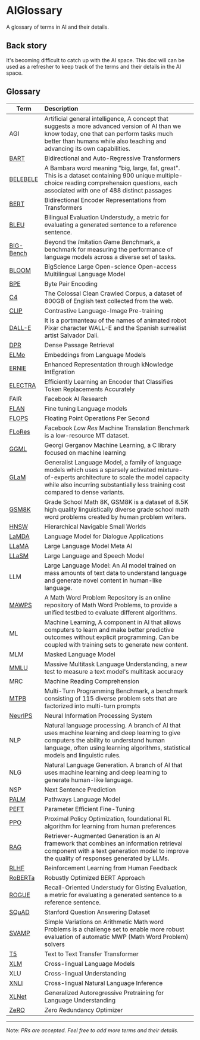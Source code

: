 # AIGlossary
A glossary of terms in AI and their details.

## Back story
It's becoming difficult to catch up with the AI space. This doc will can be used as a refresher to keep track of the terms and their details in the AI space.

## Glossary
| Term                                              | Description                                                        |
| ------------------------------------------------- | :----------------------------------------------------------------- |
|AGI        |	Artificial general intelligence, A concept that suggests a more advanced version of AI than we know today, one that can perform tasks much better than humans while also teaching and advancing its own capabilities.	
|[BART](https://arxiv.org/pdf/1910.13461.pdf)       |	Bidirectional and Auto-Regressive Transformers	                                    |
|[BELEBELE](https://arxiv.org/pdf/2308.16884.pdf)   |   A Bambara word meaning "big, large, fat, great". This is a dataset containing 900 unique multiple-choice reading comprehension questions, each associated with one of 488 distinct passages  |       
|[BERT](https://towardsdatascience.com/keeping-up-with-the-berts-5b7beb92766)       |	Bidirectional Encoder Representations from Transformers	                            |       
|[BLEU](https://en.wikipedia.org/wiki/BLEU)       |	Bilingual Evaluation Understudy, a metric for evaluating a generated sentence to a reference sentence. |       
|[BIG-Bench](https://openreview.net/forum?id=uyTL5Bvosj)       |   *B*eyond the *I*mitation *G*ame *Bench*mark, a benchmark for measuring the performance of language models across a diverse set of tasks.  |
|[BLOOM](https://bigscience.huggingface.co/)      |	BigScience Large Open-science Open-access Multilingual Language Model	            |       
|[BPE](https://en.wikipedia.org/wiki/Byte_pair_encoding)        |	Byte Pair Encoding	                                                                |       
|[C4](https://www.tensorflow.org/datasets/catalog/c4)         |   The Colossal Clean Crawled Corpus, a dataset of 800GB of English text collected from the web.  |  
|[CLIP](https://openai.com/blog/clip/)       |	Contrastive Language-Image Pre-training	                                            |       
|[DALL-E](https://openai.com/research/dall-e)     |	It is a portmanteau of the names of animated robot Pixar character WALL-E and the Spanish surrealist artist Salvador Dalí.	    |       
|[DPR](https://arxiv.org/pdf/2004.04906.pdf)        |	Dense Passage Retrieval	                                                            |       
|[ELMo](https://arxiv.org/pdf/1802.05365v2.pdf)       |   Embeddings from Language Models                                                     |       
|[ERNIE](https://arxiv.org/abs/1904.09223)      |	Enhanced Representation through kNowledge IntEgration	                            |       
|[ELECTRA](https://arxiv.org/pdf/2003.10555.pdf)    |	Efficiently Learning an Encoder that Classifies Token Replacements Accurately	    |       
|FAIR       |	Facebook AI Research	
|[FLAN](https://arxiv.org/pdf/2210.11416.pdf)       |	Fine tuning Language models	                                                        |       
|[FLOPS](https://en.wikipedia.org/wiki/FLOPS)      |	Floating Point Operations Per Second	                                            |       
|[FLoRes](https://github.com/facebookresearch/flores)     |	*F*acebook *Lo*w *Res* Machine Translation Benchmark is a low-resource MT dataset.  |       
|[GGML](https://huggingface.co/TheBloke/Llama-2-13B-chat-GGML)       |   Georgi Gerganov Machine Learning, a C library focused on machine learning           |
|[GLaM](https://arxiv.org/abs/2112.06905v2)      |   Generalist Language Model, a family of language models which uses a sparsely activated mixture-of-experts architecture to scale the model capacity while also incurring substantially less training cost compared to dense variants. |
|[GSM8K](https://arxiv.org/pdf/2109.01152.pdf)      |	Grade School Math 8K, GSM8K is a dataset of 8.5K high quality linguistically diverse grade school math word problems created by human problem writers. |  
|[HNSW](https://arxiv.org/ftp/arxiv/papers/1603/1603.09320.pdf)       |	Hierarchical Navigable Small Worlds	                                                |       
|[LaMDA](https://arxiv.org/pdf/2201.08239.pdf)      |   Language Model for Dialogue Applications	                                        |       
|[LLaMA](https://ai.meta.com/blog/large-language-model-llama-meta-ai/)      |	Large Language Model Meta AI	                                                    |       
|[LLaSM](https://arxiv.org/pdf/2308.15930.pdf)      |   Large Language and Speech Model                                                     |       
|LLM        |	Large Language Model: An AI model trained on mass amounts of text data to understand language and generate novel content in human-like language.	
|[MAWPS](https://github.com/sroy9/mawps)      |	A Math Word Problem Repository is an online repository of Math Word Problems, to provide a unified testbed to evaluate different algorithms. | 
|ML         |	Machine Learning, A component in AI that allows computers to learn and make better predictive outcomes without explicit programming. Can be coupled with training sets to generate new content.	
|MLM        |	Masked Language Model	
|[MMLU](https://arxiv.org/abs/2009.03300)       |   Massive Multitask Language Understanding, a new test to measure a text model's multitask accuracy | 
|MRC        |   Machine Reading Comprehension  
|[MTPB](https://arxiv.org/pdf/2203.13474.pdf)       |   Multi-Turn Programming Benchmark, a benchmark consisting of 115 diverse problem sets that are factorized into multi-turn prompts | 
|[NeurIPS](https://neurips.cc/)    |	Neural Information Processing System	                                            |       
|NLP        |	Natural language processing. A branch of AI that uses machine learning and deep learning to give computers the ability to understand human language, often using learning algorithms, statistical models and linguistic rules.	
|NLG        |	Natural Language Generation. A branch of AI that uses machine learning and deep learning to generate human-like language.	
|NSP        |	Next Sentence Prediction
|[PALM](https://arxiv.org/pdf/2204.02311.pdf)       |   Pathways Language Model	                                                            |       
|[PEFT](https://huggingface.co/blog/peft)       |	Parameter Efficient Fine-Tuning	                                                    |       
|[PPO](https://arxiv.org/pdf/1707.06347.pdf)        |	Proximal Policy Optimization, foundational RL algorithm for learning from human preferences |       
|[RAG](https://arxiv.org/pdf/2005.11401.pdf)        |   Retriever-Augmented Generation is an AI framework that combines an information retrieval component with a text generation model to improve the quality of responses generated by LLMs.      |       
|[RLHF](https://arxiv.org/pdf/2305.18438.pdf)       |	Reinforcement Learning from Human Feedback	                                        |       
|[RoBERTa](https://arxiv.org/pdf/1907.11692.pdf)    |	Robustly Optimized BERT Approach	                                                |       
|[ROGUE](https://arxiv.org/abs/1803.01937)      |	Recall-Oriented Understudy for Gisting Evaluation, a metric for evaluating a generated sentence to a reference sentence. |       
|[SQuAD](https://arxiv.org/pdf/1606.05250.pdf)      |	Stanford Question Answering Dataset	                                                |       
|[SVAMP](https://github.com/arkilpatel/SVAMP)      |   Simple Variations on Arithmetic Math word Problems is a challenge set to enable more robust evaluation of automatic MWP (Math Word Problem) solvers | 
|[T5](https://huggingface.co/docs/transformers/model_doc/t5)         |	Text to Text Transfer Transformer	                                                |       
|[XLM](https://arxiv.org/pdf/1901.07291.pdf)        |	Cross-lingual Language Models	                                                    |       
|XLU        |	Cross-lingual Understanding	
|[XNLI](https://github.com/facebookresearch/XNLI)       |	Cross-lingual Natural Language Inference	                                        |       
|[XLNet](https://arxiv.org/pdf/1906.08237.pdf)      |	Generalized Autoregressive Pretraining for Language Understanding	                |       
|[ZeRO](https://arxiv.org/pdf/1910.02054.pdf)       |   *Ze*ro *R*edundancy *O*ptimizer	                                                    |       

---
Note: _PRs are accepted. Feel free to add more terms and their details._